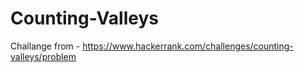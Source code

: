 # Counting-Valleys

Challange from - https://www.hackerrank.com/challenges/counting-valleys/problem
